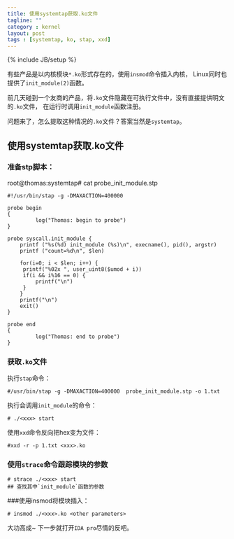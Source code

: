 ```yaml
---
title: 使用systemtap获取.ko文件
tagline: ""
category : kernel
layout: post
tags : [systemtap, ko, stap, xxd]
---
```

{% include JB/setup %}

有些产品是以内核模块`*.ko`形式存在的，使用`insmod`命令插入内核，
Linux同时也提供了`init_module(2)`函数。

前几天碰到一个友商的产品，将`.ko`文件隐藏在可执行文件中，没有直接提供明文的`.ko`文件，
在运行时调用`init_module`函数注册。

问题来了，怎么提取这种情况的`.ko`文件？答案当然是`systemtap`。

<!-- more -->

## 使用systemtap获取.ko文件

### 准备stp脚本：

root@thomas:systemtap# cat probe_init_module.stp

```
#!/usr/bin/stap -g -DMAXACTION=400000

probe begin
{
         log("Thomas: begin to probe")
}

probe syscall.init_module {
    printf ("%s(%d) init_module (%s)\n", execname(), pid(), argstr)
    printf ("count=%d\n", $len)

    for(i=0; i < $len; i++) {
     printf("%02x ", user_uint8($umod + i))
     if(i && i%16 == 0) {
         printf("\n")
     }
    }
    printf("\n")
    exit()
}

probe end
{
         log("Thomas: end to probe")
}
```

### 获取`.ko`文件

执行`stap`命令：

```
#/usr/bin/stap -g -DMAXACTION=400000  probe_init_module.stp -o 1.txt
```

执行会调用`init_module`的命令：

    # ./<xxx> start

使用`xxd`命令反向把hex变为文件：

    #xxd -r -p 1.txt <xxx>.ko

### 使用`strace`命令跟踪模块的参数

    # strace ./<xxx> start
    ## 查找其中`init_module`函数的参数

###使用insmod将模块插入：

    # insmod ./<xxx>.ko <other parameters>

大功高成~
下一步就打开`IDA pro`尽情的反吧。


